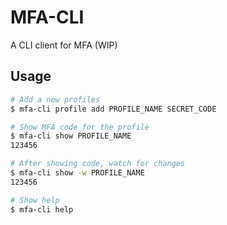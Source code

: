 # MFA-CLI
A CLI client for MFA (WIP)

## Usage
```sh
# Add a new profiles
$ mfa-cli profile add PROFILE_NAME SECRET_CODE

# Show MFA code for the profile
$ mfa-cli show PROFILE_NAME
123456

# After showing code, watch for changes
$ mfa-cli show -w PROFILE_NAME
123456

# Show help
$ mfa-cli help
```
